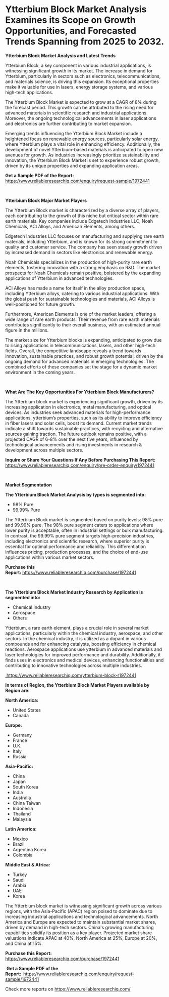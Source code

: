 <p><h1>Ytterbium Block Market Analysis Examines its Scope on Growth Opportunities, and Forecasted Trends Spanning from 2025 to 2032.</h1></p><p><strong>Ytterbium Block Market Analysis and Latest Trends</strong></p>
<p><p>Ytterbium Block, a key component in various industrial applications, is witnessing significant growth in its market. The increase in demand for Ytterbium, particularly in sectors such as electronics, telecommunications, and materials science, is driving this expansion. Its exceptional properties make it valuable for use in lasers, energy storage systems, and various high-tech applications. </p><p>The Ytterbium Block Market is expected to grow at a CAGR of 8% during the forecast period. This growth can be attributed to the rising need for advanced materials in scientific research and industrial applications. Moreover, the ongoing technological advancements in laser applications and electronics are further contributing to market expansion.</p><p>Emerging trends influencing the Ytterbium Block Market include a heightened focus on renewable energy sources, particularly solar energy, where Ytterbium plays a vital role in enhancing efficiency. Additionally, the development of novel Ytterbium-based materials is anticipated to open new avenues for growth. As industries increasingly prioritize sustainability and innovation, the Ytterbium Block Market is set to experience robust growth, driven by its unique properties and expanding application areas.</p></p>
<p><strong>Get a Sample PDF of the Report:&nbsp;</strong> <a href="https://www.reliableresearchiq.com/enquiry/request-sample/1972441?utm_campaign=2249&utm_medium=2&utm_source=Github&utm_content=ia&utm_term=04022025&utm_id=ytterbium-block">https://www.reliableresearchiq.com/enquiry/request-sample/1972441</a></p>
<p>&nbsp;</p>
<p><strong>Ytterbium Block Major Market Players</strong></p>
<p><p>The Ytterbium Block market is characterized by a diverse array of players, each contributing to the growth of this niche but critical sector within rare earth materials. Key companies include Edgetech Industries LLC, Noah Chemicals, ACI Alloys, and American Elements, among others.</p><p>Edgetech Industries LLC focuses on manufacturing and supplying rare earth materials, including Ytterbium, and is known for its strong commitment to quality and customer service. The company has seen steady growth driven by increased demand in sectors like electronics and renewable energy. </p><p>Noah Chemicals specializes in the production of high-purity rare earth elements, fostering innovation with a strong emphasis on R&D. The market prospects for Noah Chemicals remain positive, bolstered by the expanding applications of Ytterbium in advanced technologies.</p><p>ACI Alloys has made a name for itself in the alloy production space, including Ytterbium alloys, catering to various industrial applications. With the global push for sustainable technologies and materials, ACI Alloys is well-positioned for future growth.</p><p>Furthermore, American Elements is one of the market leaders, offering a wide range of rare earth products. Their revenue from rare earth materials contributes significantly to their overall business, with an estimated annual figure in the millions. </p><p>The market size for Ytterbium blocks is expanding, anticipated to grow due to rising applications in telecommunications, lasers, and other high-tech fields. Overall, the competitive landscape reveals a trend towards innovation, sustainable practices, and robust growth potential, driven by the ongoing demand for advanced materials in emerging technologies. The combined efforts of these companies set the stage for a dynamic market environment in the coming years.</p></p>
<p>&nbsp;</p>
<p><strong>What Are The Key Opportunities For Ytterbium Block Manufacturers?</strong></p>
<p><p>The Ytterbium block market is experiencing significant growth, driven by its increasing application in electronics, metal manufacturing, and optical devices. As industries seek advanced materials for high-performance applications, ytterbium’s properties, such as its ability to improve efficiency in fiber lasers and solar cells, boost its demand. Current market trends indicate a shift towards sustainable practices, with recycling and alternative sources gaining traction. The future outlook remains positive, with a projected CAGR of 6-8% over the next five years, influenced by technological advancements and rising investments in research & development across multiple sectors.</p></p>
<p><strong>Inquire or Share Your Questions If Any Before Purchasing This Report:</strong> <a href="https://www.reliableresearchiq.com/enquiry/pre-order-enquiry/1972441?utm_campaign=2249&utm_medium=2&utm_source=Github&utm_content=ia&utm_term=04022025&utm_id=ytterbium-block">https://www.reliableresearchiq.com/enquiry/pre-order-enquiry/1972441</a></p>
<p>&nbsp;</p>
<p><strong>Market Segmentation</strong></p>
<p><strong>The Ytterbium Block Market Analysis by types is segmented into:</strong></p>
<p><ul><li>98% Pure</li><li>99.99% Pure</li></ul></p>
<p><p>The Ytterbium Block market is segmented based on purity levels: 98% pure and 99.99% pure. The 98% pure segment caters to applications where lower purity is acceptable, often in industrial settings or bulk manufacturing. In contrast, the 99.99% pure segment targets high-precision industries, including electronics and scientific research, where superior purity is essential for optimal performance and reliability. This differentiation influences pricing, production processes, and the choice of end-use applications within various market sectors.</p></p>
<p><strong>Purchase this Report:&nbsp;</strong><a href="https://www.reliableresearchiq.com/purchase/1972441?utm_campaign=2249&utm_medium=2&utm_source=Github&utm_content=ia&utm_term=04022025&utm_id=ytterbium-block">https://www.reliableresearchiq.com/purchase/1972441</a></p>
<p>&nbsp;</p>
<p><strong>The Ytterbium Block Market Industry Research by Application is segmented into:</strong></p>
<p><ul><li>Chemical Industry</li><li>Aerospace</li><li>Others</li></ul></p>
<p><p>Ytterbium, a rare earth element, plays a crucial role in several market applications, particularly within the chemical industry, aerospace, and other sectors. In the chemical industry, it is utilized as a dopant in various compounds and for enhancing catalysts, boosting efficiency in chemical reactions. Aerospace applications use ytterbium in advanced materials and laser technologies for improved performance and durability. Additionally, it finds uses in electronics and medical devices, enhancing functionalities and contributing to innovative technologies across multiple industries.</p></p>
<p><a href="https://www.reliableresearchiq.com/ytterbium-block-r1972441?utm_campaign=2249&utm_medium=2&utm_source=Github&utm_content=ia&utm_term=04022025&utm_id=ytterbium-block">&nbsp;https://www.reliableresearchiq.com/ytterbium-block-r1972441</a></p>
<p><strong>In terms of Region, the Ytterbium Block Market Players available by Region are:</strong></p>
<p>
    <p> <strong> North America: </strong>
        <ul>
            <li>United States</li>
            <li>Canada</li>
        </ul>
        </p> 
    <p> <strong> Europe: </strong>
        <ul>
            <li>Germany</li>
            <li>France</li>
            <li>U.K.</li>
            <li>Italy</li>
            <li>Russia</li>
        </ul>
        </p> 
    <p> <strong> Asia-Pacific: </strong>
        <ul>
            <li>China</li>
            <li>Japan</li>
            <li>South Korea</li>
            <li>India</li>
            <li>Australia</li>
            <li>China Taiwan</li>
            <li>Indonesia</li>
            <li>Thailand</li>
            <li>Malaysia</li>
        </ul>
        </p> 
    <p> <strong> Latin America: </strong>
        <ul>
            <li>Mexico</li>
            <li>Brazil</li>
            <li>Argentina Korea</li>
            <li>Colombia</li>
        </ul>
        </p> 
    <p> <strong> Middle East & Africa: </strong>
        <ul>
            <li>Turkey</li>
            <li>Saudi</li>
            <li>Arabia</li>
            <li>UAE</li>
            <li>Korea</li>
        </ul>
    </p>
    </p>
<p><p>The Ytterbium block market is witnessing significant growth across various regions, with the Asia-Pacific (APAC) region poised to dominate due to increasing industrial applications and technological advancements. North America and Europe are expected to maintain substantial market shares, driven by demand in high-tech sectors. China's growing manufacturing capabilities solidify its position as a key player. Projected market share valuations indicate APAC at 40%, North America at 25%, Europe at 20%, and China at 15%.</p></p>
<p><strong>Purchase this Report: </strong><a href="https://www.reliableresearchiq.com/purchase/1972441?utm_campaign=2249&utm_medium=2&utm_source=Github&utm_content=ia&utm_term=04022025&utm_id=ytterbium-block">https://www.reliableresearchiq.com/purchase/1972441</a></p>
<p>&nbsp;<strong>Get a Sample PDF of the Report:&nbsp;&nbsp;</strong><a href="https://www.reliableresearchiq.com/enquiry/request-sample/1972441?utm_campaign=2249&utm_medium=2&utm_source=Github&utm_content=ia&utm_term=04022025&utm_id=ytterbium-block">https://www.reliableresearchiq.com/enquiry/request-sample/1972441</a></p>
<p><strong></strong></p>
<p>Check more reports on <a href="https://www.reliableresearchiq.com/?utm_campaign=2249&utm_medium=2&utm_source=Github&utm_content=ia&utm_term=04022025&utm_id=ytterbium-block">https://www.reliableresearchiq.com/</a></p>